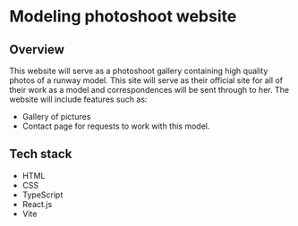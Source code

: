 # Modeling photoshoot website

## Overview
This website will serve as a photoshoot gallery containing high quality photos of a runway model. This site will serve as their official site for all of their work as a model and correspondences will be sent through to her. The website will include features such as:

- Gallery of pictures
- Contact page for requests to work with this model.

## Tech stack
- HTML
- CSS
- TypeScript
- React.js
- Vite


